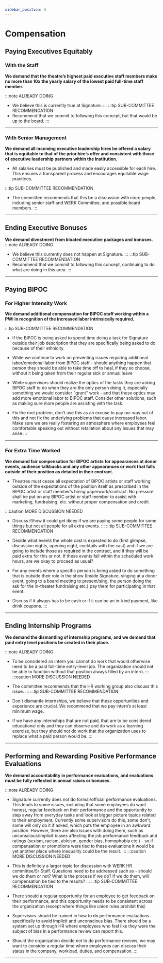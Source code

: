 ```yaml
---
sidebar_position: 6
---
```


# Compensation

## Paying Executives Equitably

### With the Staff

**We demand that the theatre’s highest paid executive staff members make no more than 10x the yearly salary of the lowest paid full-time staff member.** 

:::note ALREADY DOING
* We believe this is currently true at Signature. 
:::
:::tip SUB-COMMITTEE RECOMMENDATION
* Recommend that we commit to following this concept, but that would be up to the board. 
:::

---

### With Senior Management

**We demand all incoming executive leadership hires be offered a salary that is equitable to that of the prior hire’s offer and consistent with those of executive leadership partners within the institution.**

* All salaries must be published and made easily accessible for each hire. This ensures a transparent process and encourages equitable wage practices. 

:::tip SUB-COMMITTEE RECOMMENDATION
* The committee recommends that this be a discussion with more people, including senior staff and WERK Committee, and possible board members.
:::

---

## Ending Executive Bonuses

**We demand divestment from bloated executive packages and bonuses.**
:::note ALREADY DOING
* We believe this currently does not happen at Signature. 
:::
:::tip SUB-COMMITTEE RECOMMENDATION
* Recommend that we commit to following this concept, continuing to do what are doing in this area.
:::

---

## Paying BIPOC

### For Higher Intensity Work

**We demand additional compensation for BIPOC staff working within a PWI in recognition of the increased labor intrinsically required.** 

:::tip SUB-COMMITTEE RECOMMENDATION
* If the BIPOC is being asked to spend time doing a task for Signature outside their job description that they are specifically being asked to do because of their ethnicity.

* While we continue to work on preventing issues requiring additional labor/emotional labor from BIPOC staff - should anything happen that person they should be able to take time off to heal, if they so choose, without it being taken from their regular sick or annual leave

* White supervisors should realize the optics of the tasks they are asking BIPOC staff to do when they are the only person doing it, especially something we would consider "grunt" work - and that those optics may add more emotional labor to BIPOC staff. Consider other solutions, such as making sure more people are assisting with the task.

* Fix the root problem, don't use this as an excuse to pay our way out of this and not fix the underlying problems that cause increased labor. Make sure we are really fostering an atmosphere where employees feel comfortable speaking out without retaliation about any issues that may arise
:::

---

### For Extra Time Worked

**We demand fair compensation for BIPOC artists for appearances at donor events, audience talkbacks and any other appearances or work that falls outside of their position as detailed in their contract.** 

* Theatres must cease all expectation of BIPOC artists or staff working outside of the expectations of the position itself as prescribed in the BIPOC artist or staff member’s hiring paperwork/contract. No pressure shall be put on any BIPOC artist or staff member to assist with marketing, fundraising, etc. without proper compensation and credit.

:::caution MORE DISCUSSION NEEDED
* Discuss if/how it could get dicey if we are paying some people for some things but not all people for all extra events. 
:::
:::tip SUB-COMMITTEE RECOMMENDATION
* Decide what events the whole cast is expected to do (first glimpse, discussion nights, opening night, cocktails with the cast) and if we are going to include those as required in the contract, and if they will be paid extra for this or not. If these events fall within the scheduled work hours, are we okay to proceed as usual?

* For any events where a specific person is being asked to do something that is outside their role in the show (Inside Signature, singing at a donor event, going to a board meeting to present/sing, the person doing the ask for the in-theater fundraising etc.) pay them for participating in that event.

* Discuss if it always has to be cash or if it can be an in-kind payment, like drink coupons. 
:::

---

## Ending Internship Programs

**We demand the dismantling of internship programs, and we demand that paid entry level positions be created in their place.** 

:::note ALREADY DOING
* To be considered an intern you cannot do work that would otherwise need to be a paid full-time entry-level job. The organization should not be able to function without that position always filled by an intern. 
:::
:::caution MORE DISCUSSION NEEDED
* The committee recommends that the HR working group also discuss this issue. 
:::
:::tip SUB-COMMITTEE RECOMMENDATION
* Don't dismantle internships, we believe that these opportunities and experience are crucial. We recommend that we pay intern’s at least minimum wage.

* If we have any internships that are not paid, that are to be considered educational only and they can observe and do work as a learning exercise, but they should not do work that the organization uses to replace what a paid person would be.
:::

---

## Performing and Rewarding Positive Performance Evaluations


**We demand accountability in performance evaluations, and evaluations must be fully reflected in annual raises or bonuses.** 

:::note ALREADY DOING
* Signature currently does not do formal/official performance evaluations. This leads to some issues, including that some employees do want honest, regular feedback on their performance and the opportunity to step away from everyday tasks and look at bigger picture topics related to their employment. Currently some supervisors do this, some don't, some will only do it if asked, which puts the employee in an awkward position. However, there are also issues with doing them, such as unconscious/implicit biases affecting the job performance feedback and ratings (sexism, racism, ableism, gender bias, homophobia etc.) - so if compensation or promotions were tied to these evaluations it would be yet another place where inequality could be the result. 
:::
:::caution MORE DISCUSSION NEEDED
* This is definitely a larger topic for discussion with WERK HR committee/Sr Staff. Questions need to be addressed such as - should we do them or not? What is the process if we do? If we do them, will compensation be tied to the results? 
:::
:::tip SUB-COMMITTEE RECOMMENDATION
* There should a regular opportunity for an employee to get feedback on their performance, and this opportunity needs to be consistent across the organization (except where things like union rules prohibit this)

* Supervisors should be trained in how to do performance evaluations specifically to avoid implicit and unconscious bias. There should be a system set up through HR where employees who feel like they were the subject of bias in a performance review can report this.

* Should the organization decide not to do performance reviews, we may want to consider a regular time where employees can discuss their status in the company, workload, duties, and compensation.
:::

---